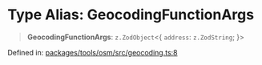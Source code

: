 # Type Alias: GeocodingFunctionArgs

> **GeocodingFunctionArgs**: `z.ZodObject`\<\{ `address`: `z.ZodString`; \}\>

Defined in: [packages/tools/osm/src/geocoding.ts:8](https://github.com/GeoDaCenter/openassistant/blob/bf312b357cb340f1f76fa8b62441fb39bcbce0ce/packages/tools/osm/src/geocoding.ts#L8)
